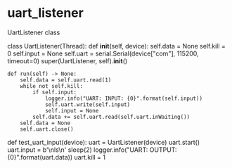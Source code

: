 # uart_listener
UartListener class

class UartListener(Thread):
    def __init__(self, device):
        self.data = None
        self.kill = 0
        self.input = None
        self.uart = serial.Serial(device["com"], 115200, timeout=0)
        super(UartListener, self).__init__()

    def run(self) -> None:
        self.data = self.uart.read(1)
        while not self.kill:
            if self.input:
                logger.info("UART: INPUT: {0}".format(self.input))
                self.uart.write(self.input)
                self.input = None
            self.data += self.uart.read(self.uart.inWaiting())
        self.data = None
        self.uart.close()
        
 
 def test_uart_input(device):
    uart = UartListener(device)
    uart.start()
    uart.input = b'\nls\n'
    sleep(2)
    logger.info("UART: OUTPUT: {0}".format(uart.data))
    uart.kill = 1
